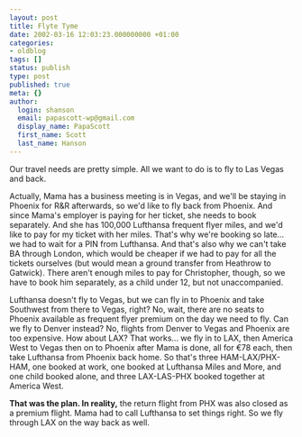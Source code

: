 ```yaml
---
layout: post
title: Flyte Tyme
date: 2002-03-16 12:03:23.000000000 +01:00
categories:
- oldblog
tags: []
status: publish
type: post
published: true
meta: {}
author:
  login: shanson
  email: papascott-wp@gmail.com
  display_name: PapaScott
  first_name: Scott
  last_name: Hanson
---
```

<p>Our travel needs are pretty simple. All we want to do is to fly to Las Vegas and back.</p>
<p>Actually, Mama has a business meeting is in Vegas, and we'll be staying in Phoenix for R&amp;R afterwards, so we'd like to fly back from Phoenix. And since Mama's employer is paying for her ticket, she needs to book separately. And she has 100,000 Lufthansa frequent flyer miles, and we'd like to pay for my ticket with her miles. That's why we're booking so late... we had to wait for a PIN from Lufthansa. And that's also why we can't take BA through London, which would be cheaper if we had to pay for all the tickets ourselves (but would mean a ground transfer from Heathrow to Gatwick). There aren't enough miles to pay for Christopher, though, so we have to book him separately, as a child under 12, but not unaccompanied.</p>
<p>Lufthansa doesn't fly to Vegas, but we can fly in to Phoenix and take Southwest from there to Vegas, right? No, wait, there are no seats to Phoenix available as frequent flyer premium on the day we need to fly. Can we fly to Denver instead? No, flights from Denver to Vegas and Phoenix are too expensive. How about LAX? That works... we fly in to LAX, then America West to Vegas then on to Phoenix after Mama is done, all for &euro;78 each, then take Lufthansa from Phoenix back home. So that's three HAM-LAX/PHX-HAM, one booked at work, one booked at Lufthansa Miles and More, and one child booked alone, and three LAX-LAS-PHX booked together at America West.</p>
<p><b>That was the plan. In reality,</b> the return flight from PHX was also closed as a premium flight. Mama had to call Lufthansa to set things right. So we fly through LAX on the way back as well.</p>
